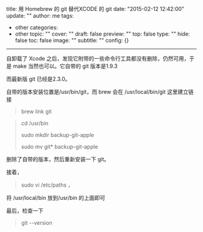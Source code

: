 title: 用 Homebrew 的 git 替代XCODE 的 git
date: "2015-02-12 12:42:00"
update: ""
author: me
tags:
- other
categories:
- other
topic: ""
cover: ""
draft: false
preview: ""
top: false
type: ""
hide: false
toc: false
image: ""
subtitle: ""
config: {}


---



<p>自卸载了 Xcode 之后，发现它附带的一些命令行工具都没有删除，仍然可用，于是 make 当然也可以。它自带的 git 版本是1.9.3</p>

<p>而最新版 git 已经是2.3.0。</p>

<p>自带的版本安装位置是/usr/bin/git，而 brew 会在 /usr/local/bin/git 这里建立链接</p>

<blockquote>
<p>brew link git</p>
</blockquote>

<blockquote>
<p>cd /usr/bin</p>

<p>sudo mkdir backup-git-apple</p>

<p>sudo mv git* backup-git-apple</p>
</blockquote>

<p>删除了自带的版本，然后重新安装一下 git。</p>

<p>接着，</p>

<blockquote>
<p>sudo vi /etc/paths ，</p>
</blockquote>

<p>将 /usr/local/bin 放到/usr/bin 的上面即可</p>

<p>最后，检查一下</p>

<blockquote>
<p>git --version</p>
</blockquote>
